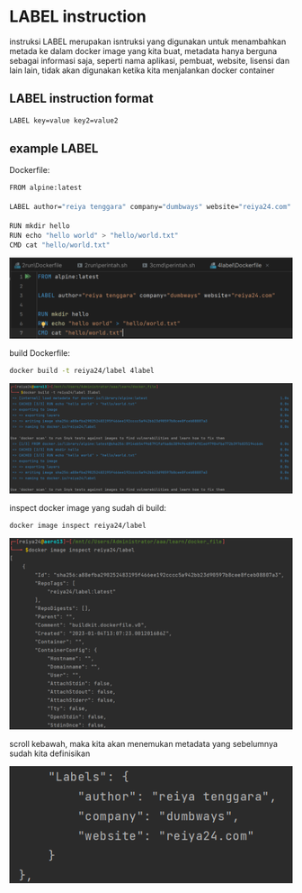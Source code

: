 # LABEL instruction

instruksi LABEL merupakan isntruksi yang digunakan untuk menambahkan metada ke dalam docker image yang kita buat, metadata hanya berguna sebagai informasi saja, seperti nama aplikasi, pembuat, website, lisensi dan lain lain, tidak akan digunakan ketika kita menjalankan docker container

## LABEL instruction format

```bash
LABEL key=value key2=value2
```

## example LABEL

Dockerfile:

```bash
FROM alpine:latest

LABEL author="reiya tenggara" company="dumbways" website="reiya24.com"

RUN mkdir hello
RUN echo "hello world" > "hello/world.txt"
CMD cat "hello/world.txt"
```

![Untitled](LABEL%20instruction%20db9b24e4817e4199826b1c2bc97ef7f2/Untitled.png)

build Dockerfile:

```bash
docker build -t reiya24/label 4label
```

![Untitled](LABEL%20instruction%20db9b24e4817e4199826b1c2bc97ef7f2/Untitled%201.png)

inspect docker image yang sudah di build:

```bash
docker image inspect reiya24/label
```

![Untitled](LABEL%20instruction%20db9b24e4817e4199826b1c2bc97ef7f2/Untitled%202.png)

scroll kebawah, maka kita akan menemukan metadata yang sebelumnya sudah kita definisikan

![Untitled](LABEL%20instruction%20db9b24e4817e4199826b1c2bc97ef7f2/Untitled%203.png)
